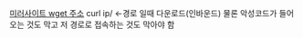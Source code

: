 [미러사이트 wget 주소](wget.alanreed.org)
curl ip/ <-경로 일때 다운로드(인바운드) 물론 악성코드가 들어오는 것도 막고 저 경로로 접속하는 것도 막아야 함
